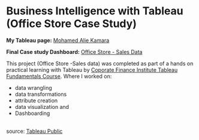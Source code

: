 
# Business Intelligence with Tableau (Office Store Case Study)

<!-- Link to my Tableau Link--> 
**My Tableau page:** [Mohamed Alie Kamara](https://public.tableau.com/app/profile/mohamed.alie.kamara6326)

**Final Case study Dashboard:** [Office Store - Sales Data]()


<div>

This project (Office Store -Sales data) was completed as part of a hands on practical learning with Tableau by [Coporate Finance Institute Tableau Fundamentals Course](). 
Where I worked on:
 -  data wrangling
 -  data transformations
 -  attribute creation
 -  data visualization and
 -  Dashboarding



</div>




<br>


<div align="left">
source: <a href="">Tableau Public</a>
</div>
